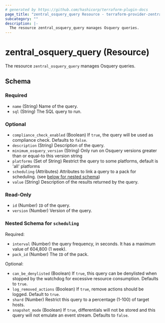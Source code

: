 ```yaml
---
# generated by https://github.com/hashicorp/terraform-plugin-docs
page_title: "zentral_osquery_query Resource - terraform-provider-zentral"
subcategory: ""
description: |-
  The resource zentral_osquery_query manages Osquery queries.
---
```


# zentral_osquery_query (Resource)

The resource `zentral_osquery_query` manages Osquery queries.



<!-- schema generated by tfplugindocs -->
## Schema

### Required

- `name` (String) Name of the query.
- `sql` (String) The SQL query to run.

### Optional

- `compliance_check_enabled` (Boolean) If `true`, the query will be used as compliance check. Defaults to `false`.
- `description` (String) Description of the query.
- `minimum_osquery_version` (String) Only run on Osquery versions greater than or equal-to this version string
- `platforms` (Set of String) Restrict the query to some platforms, default is 'all' platforms
- `scheduling` (Attributes) Attributes to link a query to a pack for scheduling. (see [below for nested schema](#nestedatt--scheduling))
- `value` (String) Description of the results returned by the query.

### Read-Only

- `id` (Number) `ID` of the query.
- `version` (Number) Version of the query.

<a id="nestedatt--scheduling"></a>
### Nested Schema for `scheduling`

Required:

- `interval` (Number) the query frequency, in seconds. It has a maximum value of 604,800 (1 week).
- `pack_id` (Number) The `ID` of the pack.

Optional:

- `can_be_denylisted` (Boolean) If `true`, this query can be denylisted when stopped by the watchdog for excessive resource consumption. Defaults to `true`.
- `log_removed_actions` (Boolean) If `true`, remove actions should be logged. Default to `true`.
- `shard` (Number) Restrict this query to a percentage (1-100) of target hosts.
- `snapshot_mode` (Boolean) If `true`, differentials will not be stored and this query will not emulate an event stream. Defaults to `false`.
